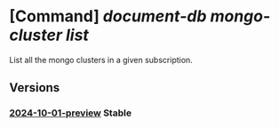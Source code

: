 # [Command] _document-db mongo-cluster list_

List all the mongo clusters in a given subscription.

## Versions

### [2024-10-01-preview](/Resources/mgmt-plane/L3N1YnNjcmlwdGlvbnMve30vcHJvdmlkZXJzL21pY3Jvc29mdC5kb2N1bWVudGRiL21vbmdvY2x1c3RlcnM=/2024-10-01-preview.xml) **Stable**

<!-- mgmt-plane /subscriptions/{}/providers/microsoft.documentdb/mongoclusters 2024-10-01-preview -->
<!-- mgmt-plane /subscriptions/{}/resourcegroups/{}/providers/microsoft.documentdb/mongoclusters 2024-10-01-preview -->
